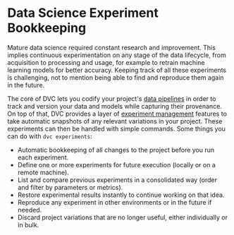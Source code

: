 # Data Science Experiment Bookkeeping

Mature data science required constant research and improvement. This implies
continuous experimentation on any stage of the data lifecycle, from acquisition
to processing and usage, for example to retrain machine learning models for
better accuracy. Keeping track of all these experiments is challenging, not to
mention being able to find and reproduce them again in the future.

The core of DVC lets you codify your project's
[data pipelines](/doc/user-guide/project-structure/pipelines-files) in order to
track and version your data and models while capturing their provenance. On top
of that, DVC provides a layer of
[experiment management](/doc/user-guide/experiment-management) features to take
automatic snapshots of any relevant variations in your project. These
<abbr>experiments</abbr> can then be handled with simple commands. Some things
you can do with `dvc experiments`:

- Automatic bookkeeping of all changes to the project before you run each
  experiment.
- Define one or more experiments for future execution (locally or on a remote
  machine).
- List and compare previous experiments in a consolidated way (order and filter
  by <abbr>parameters</abbr> or <abbr>metrics</abbr>).
- Restore experimental results instantly to continue working on that idea.
- Reproduce any experiment in other environments or in the future if needed.
- Discard project variations that are no longer useful, either individually or
  in bulk.
